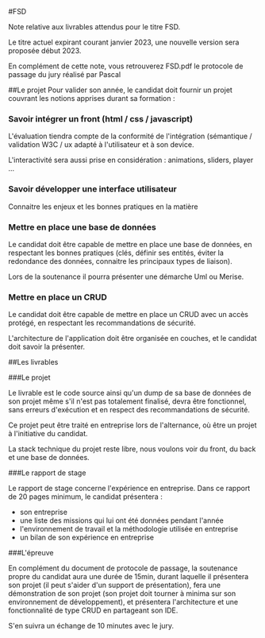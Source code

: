 #FSD

Note relative aux livrables attendus pour le titre FSD.

Le titre actuel expirant courant janvier 2023, une nouvelle version sera proposée début 2023.

En complément de cette note, vous retrouverez FSD.pdf le protocole de passage du jury réalisé par Pascal


##Le projet
Pour valider son année, le candidat doit fournir un projet couvrant les notions apprises durant sa formation :

### Savoir intégrer un front (html / css / javascript)

L'évaluation tiendra compte de la conformité de l'intégration (sémantique / validation W3C / ux adapté à l'utilisateur et à son device.

L'interactivité sera aussi prise en considération : animations, sliders, player ...

### Savoir développer une interface utilisateur

Connaitre les enjeux et les bonnes pratiques en la matière

### Mettre en place une base de données

Le candidat doit être capable de mettre en place une base de données, en respectant les bonnes pratiques (clés, définir ses entités, éviter la redondance des données, connaitre les principaux types de liaison).

Lors de la soutenance il pourra présenter une démarche Uml ou Merise.


### Mettre en place un CRUD

Le candidat doit être capable de mettre en place un CRUD avec un accès protégé, en respectant les recommandations de sécurité.

L'architecture de l'application doit être organisée en couches, et le candidat doit savoir la présenter.

##Les livrables

###Le projet

Le livrable est le code source ainsi qu'un dump de sa base de données de son projet même s'il n'est pas totalement finalisé, devra être fonctionnel, sans erreurs d'exécution et en respect des recommandations de sécurité.

Ce projet peut être traité en entreprise lors de l'alternance, où être un projet à l'initiative du candidat.

La stack technique du projet reste libre, nous voulons voir du front, du back et une base de données.

###Le rapport de stage

Le rapport de stage concerne l'expérience en entreprise. Dans ce rapport de 20 pages minimum, le candidat présentera :

- son entreprise
- une liste des missions qui lui ont été données pendant l'année
- l'environnement de travail et la méthodologie utilisée en entreprise
- un bilan de son expérience en entreprise

###L'épreuve

En complément du document de protocole de passage, la soutenance propre du candidat aura une durée de 15min, durant laquelle il présentera son projet (il peut s'aider d'un support de présentation), fera une démonstration de son projet (son projet doit tourner à minima sur son environnement de développement), et
présentera l'architecture et une fonctionnalité de type CRUD en partageant son IDE.

S'en suivra un échange de 10 minutes avec le jury.
